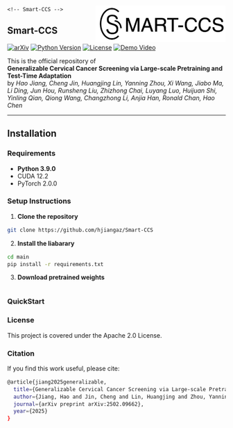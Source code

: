 <div style="position: relative;"> <!-- 创建定位上下文 -->
    <div style="position: absolute; right: 0; top: 0; z-index: 1000;">
        <img src="https://github.com/hjiangaz/Smart-CCS/blob/master/docs/smart-ccs_log2.jpg" 
             alt="Logo" 
             width="300"
             style="pointer-events: none;"> <!-- 允许点击穿透 -->
    </div>
    
    <!-- Smart-CCS -->
</div>

## Smart-CCS
[![arXiv](https://img.shields.io/badge/arXiv-2502.09662-%23B31B1B.svg)](https://www.arxiv.org/abs/2502.09662) [![Python Version](https://img.shields.io/badge/Python-3.9.0-green.svg)](https://www.python.org/) [![License](https://img.shields.io/badge/License-Apache%202.0-blue.svg)](LICENSE) [![Demo Video](https://img.shields.io/badge/Demo-Video-%23FF0000.svg)](https://www.youtube.com)



This is the official repository of  
**Generalizable Cervical Cancer Screening via Large-scale Pretraining and Test-Time Adaptation**  
by _Hao Jiang, Cheng Jin, Huangjing Lin, Yanning Zhou, Xi Wang, Jiabo Ma, Li Ding, Jun Hou, Runsheng Liu, Zhizhong Chai, Luyang Luo, Huijuan Shi, Yinling Qian, Qiong Wang, Changzhong Li, Anjia Han, Ronald Chan, Hao Chen_

---

## Installation

### Requirements
- **Python 3.9.0**
- CUDA 12.2
- PyTorch 2.0.0

### Setup Instructions
1. **Clone the repository**  
```bash
git clone https://github.com/hjiangaz/Smart-CCS
```

2. **Install the liabarary**  
```bash
cd main
pip install -r requirements.txt
```
3. **Download pretrained weights**
```bash

```
### QuickStart

### License
This project is covered under the Apache 2.0 License.

### Citation
If you find this work useful, please cite:
```bash
@article{jiang2025generalizable,
  title={Generalizable Cervical Cancer Screening via Large-scale Pretraining and Test-Time Adaptation},
  author={Jiang, Hao and Jin, Cheng and Lin, Huangjing and Zhou, Yanning and Wang, Xi and Ma, Jiabo and Ding, Li and Hou, Jun and Liu, Runsheng and Chai, Zhizhong and others},
  journal={arXiv preprint arXiv:2502.09662},
  year={2025}
}
```